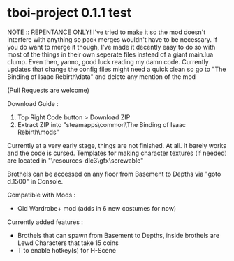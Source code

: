 # tboi-project																					 0.1.1 test

NOTE :: REPENTANCE ONLY! I've tried to make it so the mod doesn't interfere with anything so pack merges wouldn't have to be necessary.
If you do want to merge it though, I've made it decently easy to do so with most of the things in their
own seperate files instead of a giant main.lua clump. Even then, yanno, good luck reading my damn code.
Currently updates that change the config files might need a quick clean so go to "The Binding of Isaac Rebirth\data\" and delete any mention of the mod

(Pull Requests are welcome)

Download Guide :
1) Top Right Code button > Download ZIP
2) Extract ZIP into "steamapps\common\The Binding of Isaac Rebirth\mods"

Currently at a very early stage, things are not finished. At all. It barely works and the code is cursed.
Templates for making character textures (if needed) are located in "\resources-dlc3\gfx\screwable\"

Brothels can be accessed on any floor from Basement to Depths via "goto d.1500" in Console.

Compatible with Mods : </br>
* Old Wardrobe+ mod (adds in 6 new costumes for now)</br>
	
Currently added features : </br>
* Brothels that can spawn from Basement to Depths, inside brothels are Lewd Characters that take 15 coins</br>
* T to enable hotkey(s) for H-Scene
